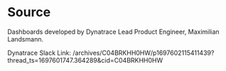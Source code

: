 # Source

Dashboards developed by Dynatrace Lead Product Engineer, Maximilian Landsmann.

Dynatrace Slack Link:
/archives/C04BRKHH0HW/p1697602115411439?thread_ts=1697601747.364289&cid=C04BRKHH0HW
